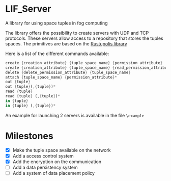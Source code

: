 # LIF_Server

A library for using space tuples in fog computing

The library offers the possibility to create servers with UDP and TCP protocols. These servers allow access to a repository that stores the tuples spaces. The primitives are based on the [Rustupolis library](https://github.com/micutio/rustupolis)

Here is a list of the different commands available:

```rust
create {creation_attribute} {tuple_space_name} {permission_attribute}
create {creation_attribute} {tuple_space_name} {read_permission_attribute} {in_permission_attribute} {out_permission_attribute} {delete_permission_attribute}
delete {delete_permission_attribute} {tuple_space_name}
attach {tuple_space_name} {permission_attribute}*
out {tuple}    
out {tuple}(,{tuple})*    
read {tuple}    
read {tuple} (,{tuple})*
in {tuple} 
in {tuple} (,{tuple})*
```

An example for launching 2 servers is available in the file ```\example```

# Milestones

- [x] Make the tuple space available on the network
- [x] Add a access control system
- [x] Add the encryption on the communication
- [ ] Add a data persistency system
- [ ] Add a system of data placement policy 
